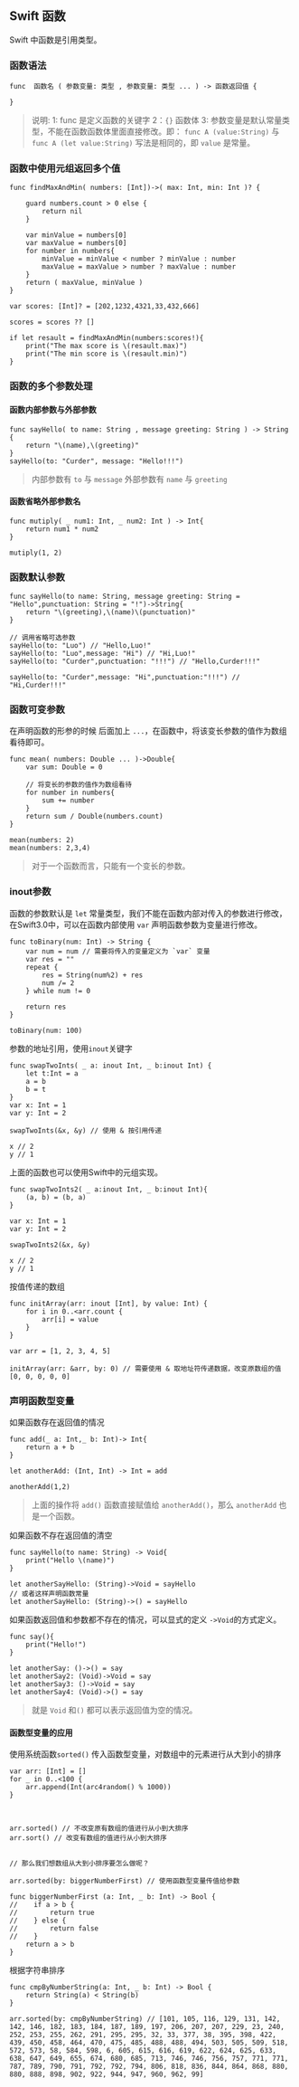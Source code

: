 ## Swift 函数
Swift 中函数是引用类型。

### 函数语法
```
func  函数名 ( 参数变量: 类型 , 参数变量: 类型 ... ) -> 函数返回值 {

}
```
> 说明: 
> 1: func 是定义函数的关键字
> 2：`{}` 函数体
> 3: 参数变量是默认常量类型，不能在函数函数体里面直接修改。即： `func A (value:String)`  与 `func A (let value:String)` 写法是相同的，即 `value` 是常量。


### 函数中使用元组返回多个值

```
func findMaxAndMin( numbers: [Int])->( max: Int, min: Int )? {
    
    guard numbers.count > 0 else {
        return nil
    }
    
    var minValue = numbers[0]
    var maxValue = numbers[0]
    for number in numbers{
        minValue = minValue < number ? minValue : number
        maxValue = maxValue > number ? maxValue : number
    }
    return ( maxValue, minValue )
}

var scores: [Int]? = [202,1232,4321,33,432,666]

scores = scores ?? []

if let resault = findMaxAndMin(numbers:scores!){
    print("The max score is \(resault.max)")
    print("The min score is \(resault.min)")
}
```

### 函数的多个参数处理
#### 函数内部参数与外部参数
```
func sayHello( to name: String , message greeting: String ) -> String {
    return "\(name),\(greeting)"
}
sayHello(to: "Curder", message: "Hello!!!")
```

> 内部参数有 `to` 与 `message`
> 外部参数有 `name` 与 `greeting`


#### 函数省略外部参数名
```
func mutiply( _ num1: Int, _ num2: Int ) -> Int{
    return num1 * num2
}

mutiply(1, 2)
```

### 函数默认参数
```
func sayHello(to name: String, message greeting: String = "Hello",punctuation: String = "!")->String{
    return "\(greeting),\(name)\(punctuation)"
}

// 调用省略可选参数
sayHello(to: "Luo") // "Hello,Luo!"
sayHello(to: "Luo",message: "Hi") // "Hi,Luo!"
sayHello(to: "Curder",punctuation: "!!!") // "Hello,Curder!!!"

sayHello(to: "Curder",message: "Hi",punctuation:"!!!") // "Hi,Curder!!!"
```

### 函数可变参数

在声明函数的形参的时候 后面加上 `...`，在函数中，将该变长参数的值作为数组看待即可。

```
func mean( numbers: Double ... )->Double{
    var sum: Double = 0
    
    // 将变长的参数的值作为数组看待
    for number in numbers{
        sum += number
    }
    return sum / Double(numbers.count)
}

mean(numbers: 2)
mean(numbers: 2,3,4)
```
> 对于一个函数而言，只能有一个变长的参数。

### inout参数

函数的参数默认是 `let` 常量类型，我们不能在函数内部对传入的参数进行修改，在Swift3.0中，可以在函数内部使用 `var` 声明函数参数为变量进行修改。
```
func toBinary(num: Int) -> String {
    var num = num // 需要将传入的变量定义为 `var` 变量
    var res = ""
    repeat {
        res = String(num%2) + res
        num /= 2
    } while num != 0
    
    return res
}

toBinary(num: 100)
```

参数的地址引用，使用`inout`关键字

```
func swapTwoInts( _ a: inout Int, _ b:inout Int) {
    let t:Int = a
    a = b
    b = t
}
var x: Int = 1
var y: Int = 2

swapTwoInts(&x, &y) // 使用 & 按引用传递

x // 2
y // 1
```

上面的函数也可以使用Swift中的元组实现。

```
func swapTwoInts2( _ a:inout Int, _ b:inout Int){
    (a, b) = (b, a)
}

var x: Int = 1
var y: Int = 2

swapTwoInts2(&x, &y)

x // 2
y // 1
```

按值传递的数组
```
func initArray(arr: inout [Int], by value: Int) {
    for i in 0..<arr.count {
        arr[i] = value
    }
}

var arr = [1, 2, 3, 4, 5]

initArray(arr: &arr, by: 0) // 需要使用 & 取地址符传递数据，改变原数组的值 [0, 0, 0, 0, 0]
```

### 声明函数型变量

如果函数存在返回值的情况

```
func add(_ a: Int,_ b: Int)-> Int{
    return a + b
}

let anotherAdd: (Int, Int) -> Int = add

anotherAdd(1,2)
```
> 上面的操作将 `add()` 函数直接赋值给 `anotherAdd()`，那么 `anotherAdd` 也是一个函数。

如果函数不存在返回值的清空
```
func sayHello(to name: String) -> Void{
    print("Hello \(name)")
}

let anotherSayHello: (String)->Void = sayHello
// 或者这样声明函数常量
let anotherSayHello: (String)->() = sayHello
```

如果函数返回值和参数都不存在的情况，可以显式的定义 `->Void`的方式定义。

```
func say(){
    print("Hello!")
}

let anotherSay: ()->() = say
let anotherSay2: (Void)->Void = say
let anotherSay3: ()->Void = say
let anotherSay4: (Void)->() = say
```
> 就是 `Void` 和`()` 都可以表示返回值为空的情况。


#### 函数型变量的应用

使用系统函数`sorted()` 传入函数型变量，对数组中的元素进行从大到小的排序

```
var arr: [Int] = []
for _ in 0..<100 {
    arr.append(Int(arc4random() % 1000))
}



arr.sorted() // 不改变原有数组的值进行从小到大排序
arr.sort() // 改变有数组的值进行从小到大排序


// 那么我们想数组从大到小排序要怎么做呢？

arr.sorted(by: biggerNumberFirst) // 使用函数型变量传值给参数

func biggerNumberFirst (a: Int, _ b: Int) -> Bool {
//    if a > b {
//        return true
//    } else {
//        return false
//    }
    return a > b
}
```

根据字符串排序

```
func cmpByNumberString(a: Int, _ b: Int) -> Bool {
    return String(a) < String(b)
}

arr.sorted(by: cmpByNumberString) // [101, 105, 116, 129, 131, 142, 142, 146, 182, 183, 184, 187, 189, 197, 206, 207, 207, 229, 23, 240, 252, 253, 255, 262, 291, 295, 295, 32, 33, 377, 38, 395, 398, 422, 439, 450, 458, 464, 470, 475, 485, 488, 488, 494, 503, 505, 509, 518, 572, 573, 58, 584, 598, 6, 605, 615, 616, 619, 622, 624, 625, 633, 638, 647, 649, 655, 674, 680, 685, 713, 746, 746, 756, 757, 771, 771, 787, 789, 790, 791, 792, 792, 794, 806, 818, 836, 844, 864, 868, 880, 880, 888, 898, 902, 922, 944, 947, 960, 962, 99]
```